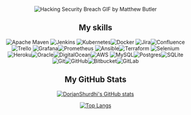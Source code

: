 <div align=center>


![Hacking Security Breach GIF by Matthew Butler](https://media2.giphy.com/media/077i6AULCXc0FKTj9s/giphy.gif?cid=ecf05e479cr2ayfhuroh78uowy97hvtvocuvbmq29cpzmqym&rid=giphy.gif&ct=g)

<h2>My skills</h2>


![Apache Maven](https://img.shields.io/badge/Apache%20Maven-C71A36?style=for-the-badge&logo=Apache%20Maven&logoColor=white)
![Jenkins](https://img.shields.io/badge/jenkins-%232C5263.svg?style=for-the-badge&logo=jenkins&logoColor=white)
![Kubernetes](https://img.shields.io/badge/kubernetes-%23326ce5.svg?style=for-the-badge&logo=kubernetes&logoColor=white)![Docker](https://img.shields.io/badge/docker-%230db7ed.svg?style=for-the-badge&logo=docker&logoColor=white)
![Jira](https://img.shields.io/badge/jira-%230A0FFF.svg?style=for-the-badge&logo=jira&logoColor=white)![Confluence](https://img.shields.io/badge/confluence-%23172BF4.svg?style=for-the-badge&logo=confluence&logoColor=white)![Trello](https://img.shields.io/badge/Trello-%23026AA7.svg?style=for-the-badge&logo=Trello&logoColor=white)
![Grafana](https://img.shields.io/badge/grafana-%23F46800.svg?style=for-the-badge&logo=grafana&logoColor=white)![Prometheus](https://img.shields.io/badge/Prometheus-E6522C?style=for-the-badge&logo=Prometheus&logoColor=white)
![Ansible](https://img.shields.io/badge/ansible-%231A1918.svg?style=for-the-badge&logo=ansible&logoColor=white)![Terraform](https://img.shields.io/badge/terraform-%235835CC.svg?style=for-the-badge&logo=terraform&logoColor=white)
![Selenium](https://img.shields.io/badge/-selenium-%43B02A?style=for-the-badge&logo=selenium&logoColor=white)
![Heroku](https://img.shields.io/badge/heroku-%23430098.svg?style=for-the-badge&logo=heroku&logoColor=white)![Oracle](https://img.shields.io/badge/Oracle-F80000?style=for-the-badge&logo=oracle&logoColor=white)![DigitalOcean](https://img.shields.io/badge/DigitalOcean-%230167ff.svg?style=for-the-badge&logo=digitalOcean&logoColor=white)![AWS](https://img.shields.io/badge/AWS-%23FF9900.svg?style=for-the-badge&logo=amazon-aws&logoColor=white)
![MySQL](https://img.shields.io/badge/mysql-%2300f.svg?style=for-the-badge&logo=mysql&logoColor=white)![Postgres](https://img.shields.io/badge/postgres-%23316192.svg?style=for-the-badge&logo=postgresql&logoColor=white)![SQLite](https://img.shields.io/badge/sqlite-%2307405e.svg?style=for-the-badge&logo=sqlite&logoColor=white)
![Git](https://img.shields.io/badge/git-%23F05033.svg?style=for-the-badge&logo=git&logoColor=white)![GitHub](https://img.shields.io/badge/github-%23121011.svg?style=for-the-badge&logo=github&logoColor=white)![Bitbucket](https://img.shields.io/badge/bitbucket-%230047B3.svg?style=for-the-badge&logo=bitbucket&logoColor=white)![GitLab](https://img.shields.io/badge/gitlab-%23181717.svg?style=for-the-badge&logo=gitlab&logoColor=white)

<h2>My GitHub Stats</h2>

[![DorjanShurdhi's GitHub stats](https://github-readme-stats.vercel.app/api?username=dorjanshurdhi&show_icons=true&theme=algolia&hide=contribs)](https://github.com/dorjanshurdhi/github-readme-stats)
  
[![Top Langs](https://github-readme-stats.vercel.app/api/top-langs/?username=dorjanshurdhi&layout=compact&theme=algolia)](https://github.com/dorjanshurdhi/github-readme-stats)
  </div>

<!--
**dorjanshurdhi/dorjanshurdhi** is a ✨ _special_ ✨ repository because its `README.md` (this file) appears on your GitHub profile.
icons : https://github.com/Ileriayo/markdown-badges
stats : https://github.com/anuraghazra/github-readme-stats
-->
